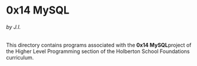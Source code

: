 <h1>0x14 MySQL</h1>
<h6>by J.I.</h6>

This directory contains programs associated with the<strong> 0x14 MySQL</strong>project of the Higher Level Programming section of the Holberton School Foundations curriculum.
